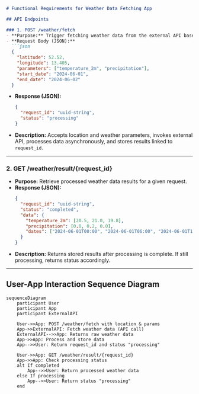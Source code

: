 ```markdown
# Functional Requirements for Weather Data Fetching App

## API Endpoints

### 1. POST /weather/fetch
- **Purpose:** Trigger fetching weather data from the external API based on user input (location, parameters).
- **Request Body (JSON):**
  ```json
  {
    "latitude": 52.52,
    "longitude": 13.405,
    "parameters": ["temperature_2m", "precipitation"],
    "start_date": "2024-06-01",
    "end_date": "2024-06-02"
  }
  ```
- **Response (JSON):**
  ```json
  {
    "request_id": "uuid-string",
    "status": "processing"
  }
  ```
- **Description:** Accepts location and weather parameters, invokes external API, processes data asynchronously, and stores results linked to `request_id`.

---

### 2. GET /weather/result/{request_id}
- **Purpose:** Retrieve processed weather data results for a given request.
- **Response (JSON):**
  ```json
  {
    "request_id": "uuid-string",
    "status": "completed",
    "data": {
      "temperature_2m": [20.5, 21.0, 19.8],
      "precipitation": [0.0, 0.2, 0.0],
      "dates": ["2024-06-01T00:00", "2024-06-01T06:00", "2024-06-01T12:00"]
    }
  }
  ```
- **Description:** Returns stored results after processing is complete. If still processing, returns status accordingly.

---

## User-App Interaction Sequence Diagram

```mermaid
sequenceDiagram
    participant User
    participant App
    participant ExternalAPI

    User->>App: POST /weather/fetch with location & params
    App->>ExternalAPI: Fetch weather data (API call)
    ExternalAPI-->>App: Returns raw weather data
    App->>App: Process and store data
    App-->>User: Return request_id and status "processing"

    User->>App: GET /weather/result/{request_id}
    App->>App: Check processing status
    alt If completed
        App-->>User: Return processed weather data
    else If processing
        App-->>User: Return status "processing"
    end
```
```